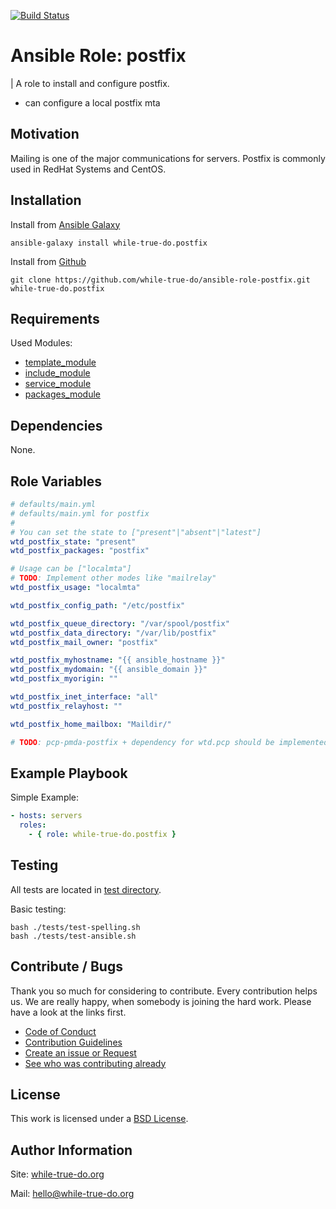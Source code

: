 [![Build Status](https://travis-ci.org/while-true-do/ansible-role-postfix.svg?branch=master)](https://travis-ci.org/while-true-do/ansible-role-postfix)

# Ansible Role: postfix
| A role to install and configure postfix.

- can configure a local postfix mta

## Motivation

Mailing is one of the major communications for servers. Postfix is commonly used in RedHat Systems and CentOS.

## Installation

Install from [Ansible Galaxy](https://galaxy.ansible.com/while-true-do/postfix)

```
ansible-galaxy install while-true-do.postfix
```

Install from [Github](https://github.com/while-true-do/ansible-role-postfix)

```
git clone https://github.com/while-true-do/ansible-role-postfix.git while-true-do.postfix
```

## Requirements

Used Modules:

-   [template_module](https://docs.ansible.com/ansible/latest/template_module.html)
-   [include_module](https://docs.ansible.com/ansible/latest/include_tasks_module.html)
-   [service_module](http://docs.ansible.com/ansible/latest/service_module.html)
-   [packages_module](http://docs.ansible.com/ansible/latest/package_module.html)

## Dependencies

None.

## Role Variables

```yaml
# defaults/main.yml
# defaults/main.yml for postfix
#
# You can set the state to ["present"|"absent"|"latest"]
wtd_postfix_state: "present"
wtd_postfix_packages: "postfix"

# Usage can be ["localmta"]
# TODO: Implement other modes like "mailrelay"
wtd_postfix_usage: "localmta"

wtd_postfix_config_path: "/etc/postfix"

wtd_postfix_queue_directory: "/var/spool/postfix"
wtd_postfix_data_directory: "/var/lib/postfix"
wtd_postfix_mail_owner: "postfix"

wtd_postfix_myhostname: "{{ ansible_hostname }}"
wtd_postfix_mydomain: "{{ ansible_domain }}"
wtd_postfix_myorigin: ""

wtd_postfix_inet_interface: "all"
wtd_postfix_relayhost: ""

wtd_postfix_home_mailbox: "Maildir/"

# TODO: pcp-pmda-postfix + dependency for wtd.pcp should be implemented later
```

## Example Playbook

Simple Example:

```yaml
- hosts: servers 
  roles:
    - { role: while-true-do.postfix }
```

## Testing

All tests are located in [test directory](./tests/).

Basic testing:

```
bash ./tests/test-spelling.sh
bash ./tests/test-ansible.sh
```

## Contribute / Bugs

Thank you so much for considering to contribute. Every contribution helps us.
We are really happy, when somebody is joining the hard work. Please have a look 
at the links first.

-   [Code of Conduct](./docs/CODE_OF_CONDUCT.md)
-   [Contribution Guidelines](./docs/CONTRIBUTING.md)
-   [Create an issue or Request](https://github.com/while-true-do/ansible-role-postfix/issues)
-   [See who was contributing already](https://github.com/while-true-do/ansible-role-postfix/graphs/contributors)

## License

This work is licensed under a [BSD License](https://opensource.org/licenses/BSD-3-Clause).

## Author Information

Site: [while-true-do.org](https://while-true-do.org)

Mail: [hello@while-true-do.org](mailto:hello@while-true-do.org)
